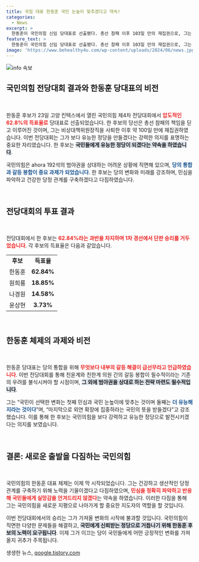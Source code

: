 ```yaml
---
title: 국힘 대표 한동훈 국민 눈높이 맞추겠다고 약속!
categories:
  - News
excerpt: >
  한동훈이 국민의힘 신임 당대표로 선출됐다. 총선 참패 이후 103일 만의 재집권으로, 그는 유능한 정당을 목표로 돌파구를 찾고 있다. 하지만 당내 갈등 봉합과 야권 상대라는 중대한 과제도 남아있다. 클릭하고 자세한 소식을 확인해보세요!
feature_text: >
  한동훈이 국민의힘 신임 당대표로 선출됐다. 총선 참패 이후 103일 만의 재집권으로, 그는 유능한 정당을 목표로 돌파구를 찾고 있다. 하지만 당내 갈등 봉합과 야권 상대라는 중대한 과제도 남아있다. 클릭하고 자세한 소식을 확인해보세요!
image: 'https://www.behealthy4u.com/wp-content/uploads/2024/06/news.jpg'
---
```


<p><img src="https://www.behealthy4u.com/wp-content/uploads/2024/06/news.jpg" alt="info 속보" /></p>

<h2 data-ke-size="size26">국민의힘 전당대회 결과와 한동훈 당대표의 비전</h2>

<p data-ke-size="size16">&nbsp;</p>

<p>한동훈 후보가 23일 고양 킨텍스에서 열린 국민의힘 제4차 전당대회에서 <b><span style="color: #ee2323;">압도적인 62.8%의 득표율로</span></b> 당대표로 선출되었습니다. 한 후보의 당선은 총선 참패의 책임을 딛고 이루어진 것이며, 그는 비상대책위원장직을 사퇴한 이후 약 100일 만에 재집권하였습니다. 이번 전당대회는 그가 보다 유능한 정당을 만들겠다는 강력한 의지를 표명하는 중요한 자리였습니다. 한 후보는 <b><span style="background-color: #21538527;">국민들에게 유능한 정당이 되겠다는 약속을 하였습니다</span></b>.</p>

<p>국민의힘은 ahora 192석의 범야권을 상대하는 어려운 상황에 직면해 있으며, <b><span style="color: #1a5490;">당의 통합과 갈등 봉합이 중요 과제가 되었습니다</span></b>. 한 후보는 당의 변화와 미래를 강조하며, 민심을 파악하고 건강한 당정 관계를 구축하겠다고 다짐하였습니다.</p>

<p data-ke-size="size16">&nbsp;</p>

<h2 data-ke-size="size26">전당대회의 투표 결과</h2>

<p data-ke-size="size16">&nbsp;</p>

<p>전당대회에서 한 후보는 <b><span style="color: #ee2323;">62.84%라는 과반을 차지하며 1차 경선에서 단판 승리를 거두었습니다</span></b>. 각 후보의 득표율은 다음과 같았습니다.</p>

<table style="width: 100%; border-collapse: collapse;">
    <tr>
        <td style="text-align: center; height: 17px;"><b>후보</b></td>
        <td style="text-align: center; height: 17px;"><b>득표율</b></td>
    </tr>
    <tr>
        <td style="text-align: center; height: 17px;">한동훈</td>
        <td style="text-align: center; height: 17px;"><b>62.84%</b></td>
    </tr>
    <tr>
        <td style="text-align: center; height: 17px;">원희룡</td>
        <td style="text-align: center; height: 17px;"><b>18.85%</b></td>
    </tr>
    <tr>
        <td style="text-align: center; height: 17px;">나경원</td>
        <td style="text-align: center; height: 17px;"><b>14.58%</b></td>
    </tr>
    <tr>
        <td style="text-align: center; height: 17px;">윤상현</td>
        <td style="text-align: center; height: 17px;"><b>3.73%</b></td>
    </tr>
</table>

<p data-ke-size="size16">&nbsp;</p>

<h2 data-ke-size="size26">한동훈 체제의 과제와 비전</h2>

<p data-ke-size="size16">&nbsp;</p>

<p>한동훈 당대표는 당의 통합을 위해 <b><span style="color: #ee2323;">무엇보다 내부의 갈등 해결이 급선무라고 언급하였습니다</span></b>. 이번 전당대회를 통해 친윤계와 친한계 의원 간의 갈등 봉합이 필수적이라는 기존의 우려를 불식시켜야 할 시점이며, <b><span style="background-color: #21538527;">그 외에 범야권을 상대로 하는 전략 마련도 필수적입니다</span></b>. </p>

<p>그는 “국민이 선택한 변화는 첫째 민심과 국민 눈높이에 맞추는 것이며 둘째는 <b><span style="color: #1a5490;">더 유능해지라는 것이다</span></b>”며, “마지막으로 외연 확장에 집중하라는 국민의 뜻을 받들겠다”고 강조했습니다. 이를 통해 한 후보는 국민의힘을 보다 강력하고 유능한 정당으로 발전시키겠다는 의지를 보였습니다.</p>

<p data-ke-size="size16">&nbsp;</p>

<h2 data-ke-size="size26">결론: 새로운 출발을 다짐하는 국민의힘</h2>

<p data-ke-size="size16">&nbsp;</p>

<p>국민의힘의 한동훈 대표 체제는 이제 막 시작되었습니다. 그는 건강하고 생산적인 당정 관계를 구축하기 위해 노력을 기울이겠다고 다짐하였으며, <b><span style="color: #ee2323;">민심을 정확히 파악하고 반응해 국민들에게 실망감을 안겨드리지 않겠다</span></b>는 약속을 하였습니다. 이러한 다짐을 통해 그는 국민의힘을 새로운 지평으로 나아가게 할 중요한 지도자의 역할을 할 것입니다.</p>

<p>이번 전당대회에서의 승리는 그가 가져올 변화의 시작에 불과할 것입니다. 국민의힘이 직면한 다양한 문제들을 해결하고, <b><span style="background-color: #21538527;">국민에게 신뢰받는 정당으로 거듭나기 위해 한동훈 후보의 노력이 요구됩니다</span></b>. 이제 그가 이끄는 당이 국민들에게 어떤 긍정적인 변화를 가져올지 귀추가 주목됩니다.</p>
생생한 뉴스, <a href="https://qoogle.tistory.com" rel="dofollow">qoogle.tistory.com</a>


